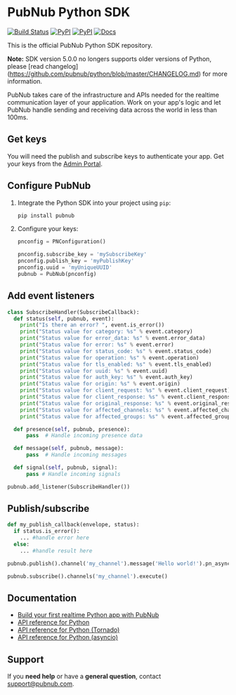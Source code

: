 # PubNub Python SDK

[![Build Status](https://travis-ci.org/pubnub/python.svg?branch=master)](https://travis-ci.org/pubnub/python)
[![PyPI](https://img.shields.io/pypi/v/pubnub.svg)](https://pypi.python.org/pypi/pubnub/)
[![PyPI](https://img.shields.io/pypi/pyversions/pubnub.svg)](https://pypi.python.org/pypi/pubnub/)
[![Docs](https://img.shields.io/badge/docs-online-blue.svg)](https://www.pubnub.com/docs/python/pubnub-python-sdk-v4)

This is the official PubNub Python SDK repository.

**Note:** SDK version 5.0.0 no longers supports older versions of Python, please [read changelog] (https://github.com/pubnub/python/blob/master/CHANGELOG.md) for more information.

PubNub takes care of the infrastructure and APIs needed for the realtime communication layer of your application. Work on your app's logic and let PubNub handle sending and receiving data across the world in less than 100ms.

## Get keys

You will need the publish and subscribe keys to authenticate your app. Get your keys from the [Admin Portal](https://dashboard.pubnub.com/login).

## Configure PubNub

1. Integrate the Python SDK into your project using `pip`:
    
    ```bash
    pip install pubnub
    ```

2. Configure your keys:

    ```python
    pnconfig = PNConfiguration()

    pnconfig.subscribe_key = 'mySubscribeKey'
    pnconfig.publish_key = 'myPublishKey'
    pnconfig.uuid = 'myUniqueUUID'
    pubnub = PubNub(pnconfig)
    ```

## Add event listeners

```python
class SubscribeHandler(SubscribeCallback):
  def status(self, pubnub, event):
    print("Is there an error? ", event.is_error())
    print("Status value for category: %s" % event.category)
    print("Status value for error_data: %s" % event.error_data)
    print("Status value for error: %s" % event.error)
    print("Status value for status_code: %s" % event.status_code)
    print("Status value for operation: %s" % event.operation)
    print("Status value for tls_enabled: %s" % event.tls_enabled)
    print("Status value for uuid: %s" % event.uuid)
    print("Status value for auth_key: %s" % event.auth_key)
    print("Status value for origin: %s" % event.origin)
    print("Status value for client_request: %s" % event.client_request)
    print("Status value for client_response: %s" % event.client_response)
    print("Status value for original_response: %s" % event.original_response)
    print("Status value for affected_channels: %s" % event.affected_channels)
    print("Status value for affected_groups: %s" % event.affected_groups)

  def presence(self, pubnub, presence):
      pass  # Handle incoming presence data

  def message(self, pubnub, message):
      pass  # Handle incoming messages

  def signal(self, pubnub, signal):
      pass # Handle incoming signals

pubnub.add_listener(SubscribeHandler())
```

## Publish/subscribe

```python
def my_publish_callback(envelope, status):
  if status.is_error():
    ... #handle error here
  else:
    ... #handle result here

pubnub.publish().channel('my_channel').message('Hello world!').pn_async(my_publish_callback)

pubnub.subscribe().channels('my_channel').execute()
```

## Documentation

* [Build your first realtime Python app with PubNub](https://www.pubnub.com/docs/platform/quickstarts/python)
* [API reference for Python](https://www.pubnub.com/docs/python/pubnub-python-sdk)
* [API reference for Python (Tornado)](https://www.pubnub.com/docs/python-tornado/pubnub-python-sdk)
* [API reference for Python (asyncio)](https://www.pubnub.com/docs/python-aiohttp/pubnub-python-sdk)

## Support

If you **need help** or have a **general question**, contact support@pubnub.com.
